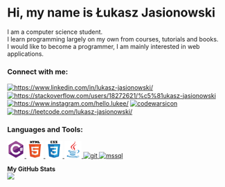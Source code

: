 Hi, my name is Łukasz Jasionowski
===================================

<p>I am a computer science student.<br>I learn programming largely on my own from courses, tutorials and books.<br>I would like to become a programmer, I am mainly interested in web applications.</p>
<h3 align="left">Connect with me:</h3>
<p align="left">
<a href="https://linkedin.com/in/https://www.linkedin.com/in/lukasz-jasionowski/" target="blank"><img align="center" src="https://raw.githubusercontent.com/rahuldkjain/github-profile-readme-generator/master/src/images/icons/Social/linked-in-alt.svg" alt="https://www.linkedin.com/in/lukasz-jasionowski/" height="30" width="40" /></a>
<a href="https://stackoverflow.com/users/https://stackoverflow.com/users/18272621/%c5%81ukasz-jasionowski" target="blank"><img align="center" src="https://raw.githubusercontent.com/rahuldkjain/github-profile-readme-generator/master/src/images/icons/Social/stack-overflow.svg" alt="https://stackoverflow.com/users/18272621/%c5%81ukasz-jasionowski" height="30" width="40" /></a>
<a href="https://instagram.com/https://www.instagram.com/hello.lukee/" target="blank"><img align="center" src="https://raw.githubusercontent.com/rahuldkjain/github-profile-readme-generator/master/src/images/icons/Social/instagram.svg" alt="https://www.instagram.com/hello.lukee/" height="30" width="40" /></a>
 <a href="https://www.codewars.com/users/Lukasz-Jasionowski" target="blank"><img align="center" src="https://www.codewars.com/packs/assets/logo.61192cf7.svg" alt="codewarsicon" height="30" width="30" /></a>
<a href="https://www.leetcode.com/https://leetcode.com/lukasz-jasionowski/" target="blank"><img align="center" src="https://raw.githubusercontent.com/rahuldkjain/github-profile-readme-generator/master/src/images/icons/Social/leet-code.svg" alt="https://leetcode.com/lukasz-jasionowski/" height="30" width="40" /></a>
</p>
<h3 align="left">Languages and Tools:</h3>
<p align="left"> <a href="https://www.w3schools.com/cs/" target="_blank" rel="noreferrer"> <img src="https://raw.githubusercontent.com/devicons/devicon/master/icons/csharp/csharp-original.svg" alt="csharp" width="40" height="40"/> </a>  <a href="https://www.w3.org/html/" target="_blank" rel="noreferrer"> <img src="https://raw.githubusercontent.com/devicons/devicon/master/icons/html5/html5-original-wordmark.svg" alt="html5" width="40" height="40"/> </a><a href="https://www.w3schools.com/css/" target="_blank" rel="noreferrer"> <img src="https://raw.githubusercontent.com/devicons/devicon/master/icons/css3/css3-original-wordmark.svg" alt="css3" width="40" height="40"/> </a> <a href="https://www.java.com" target="_blank" rel="noreferrer"> <img src="https://raw.githubusercontent.com/devicons/devicon/master/icons/java/java-original.svg" alt="java" width="40" height="40"/> </a><a href="https://git-scm.com/" target="_blank" rel="noreferrer"> <img src="https://www.vectorlogo.zone/logos/git-scm/git-scm-icon.svg" alt="git" width="40" height="40"/> </a> <a href="https://www.microsoft.com/en-us/sql-server" target="_blank" rel="noreferrer"> <img src="https://www.svgrepo.com/show/303229/microsoft-sql-server-logo.svg" alt="mssql" width="40" height="40"/> </a> </p>
<b>My GitHub Stats</b><br>
<a href="http://www.github.com/Lukasz-Jasionowski"><img src="https://github-readme-streak-stats.herokuapp.com/?user=Lukasz-Jasionowski&stroke=ffffff&background=1c1917&ring=3382ed&fire=3382ed&currStreakNum=ffffff&currStreakLabel=3382ed&sideNums=ffffff&sideLabels=ffffff&dates=ffffff&hide_border=true" /></a>
